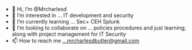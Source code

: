 - 👋 Hi, I’m @Mrcharlesd
- 👀 I’m interested in ... IT development and security
- 🌱 I’m currently learning ... Sec+ CEH Splunk
- 💞️ I’m looking to collaborate on ... policies procedures and just learning; along with project management for IT Security
- 📫 How to reach me ...mrcharlesdbutler@gmail.com

<!---
Mrcharlesd/Mrcharlesd is a ✨ special ✨ repository because its `README.md` (this file) appears on your GitHub profile.
You can click the Preview link to take a look at your changes.
--->
